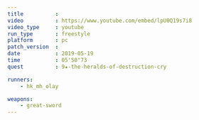 ```yaml
---
title          :
video          : https://www.youtube.com/embed/lpU0Q19s7i8
video_type     : youtube
run_type       : freestyle
platform       : pc
patch_version  :
date           : 2019-05-19
time           : 05'50"73
quest          : 9★-the-heralds-of-destruction-cry

runners:
    - hk_mh_olay

weapons:
    - great-sword
---
```

